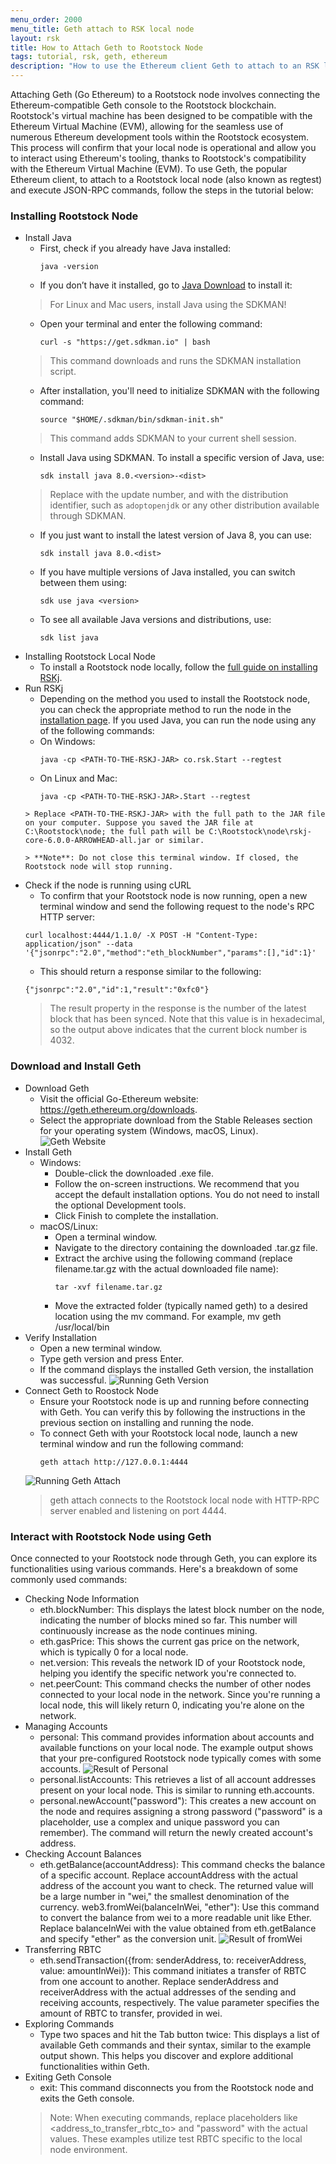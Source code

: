 ```yaml
---
menu_order: 2000
menu_title: Geth attach to RSK local node
layout: rsk
title: How to Attach Geth to Rootstock Node
tags: tutorial, rsk, geth, ethereum
description: "How to use the Ethereum client Geth to attach to an RSK local node (regtest) and run JSON-RPC commands."
---
```


Attaching Geth (Go Ethereum) to a Rootstock node involves connecting the Ethereum-compatible Geth console to the Rootstock blockchain. Rootstock's virtual machine has been designed to be compatible with the Ethereum Virtual Machine (EVM), allowing for the seamless use of numerous Ethereum development tools within the Rootstock ecosystem. 
This process will confirm that your local node is operational and allow you to interact using Ethereum's tooling, thanks to Rootstock's compatibility with the Ethereum Virtual Machine (EVM). To use Geth, the popular Ethereum client, to attach to a Rootstock local node (also known as regtest) and execute JSON-RPC commands, follow the steps in the tutorial below:

### Installing Rootstock Node
[](#top "collapsible")
-  Install Java
    - First, check if you already have Java installed:
      ```
      java -version
      ```
    - If you don’t have it installed, go to [Java Download](https://www.java.com/en/download/) to install it:
    > For Linux and Mac users, install Java using the SDKMAN! 
    - Open your terminal and enter the following command:
      ```
      curl -s "https://get.sdkman.io" | bash
      ```
    > This command downloads and runs the SDKMAN installation script.
    - After installation, you'll need to initialize SDKMAN with the following command:
      ```
      source "$HOME/.sdkman/bin/sdkman-init.sh"
      ```
    > This command adds SDKMAN to your current shell session.
    - Install Java using SDKMAN. To install a specific version of Java, use:
      ```
      sdk install java 8.0.<version>-<dist>
      ```
    > Replace <version> with the update number, and <dist> with the distribution identifier, such as `adoptopenjdk` or any other distribution available through SDKMAN.
    - If you just want to install the latest version of Java 8, you can use:
      ```
      sdk install java 8.0.<dist>
      ```
    - If you have multiple versions of Java installed, you can switch between them using:
      ```
      sdk use java <version>
      ```
    - To see all available Java versions and distributions, use:
      ```
      sdk list java
      ```
- Installing Rootstock Local Node
  - To install a Rootstock node locally, follow the [full guide on installing RSKj](/rsk/node/install/).
- Run RSKj
  - Depending on the method you used to install the Rootstock node, you can check the appropriate method to run the node in the [installation page](/rsk/node/install/). If you used Java, you can run the node using any of the following commands:
  - On Windows:
    ```
    java -cp <PATH-TO-THE-RSKJ-JAR> co.rsk.Start --regtest
    ```
  - On Linux and Mac:
    ```
    java -cp <PATH-TO-THE-RSKJ-JAR>.Start --regtest
  ```
  > Replace <PATH-TO-THE-RSKJ-JAR> with the full path to the JAR file on your computer. Suppose you saved the JAR file at C:\Rootstock\node; the full path will be C:\Rootstock\node\rskj-core-6.0.0-ARROWHEAD-all.jar or similar.

  > **Note**: Do not close this terminal window. If closed, the Rootstock node will stop running.
-  Check if the node is running using cURL
    - To confirm that your Rootstock node is now running, open a new terminal window and send the following request to the node's RPC HTTP server:
    ```
    curl localhost:4444/1.1.0/ -X POST -H "Content-Type: application/json" --data '{"jsonrpc":"2.0","method":"eth_blockNumber","params":[],"id":1}'
    ```
    - This should return a response similar to the following:
    ```
    {"jsonrpc":"2.0","id":1,"result":"0xfc0"}
    ```
    >
    > The result property in the response is the number of the latest block that has been synced. Note that this value is in hexadecimal, so the output above indicates that the current block number is 4032.

### Download and Install Geth
[](#top "collapsible")
- Download Geth
  - Visit the official Go-Ethereum website: https://geth.ethereum.org/downloads.
  - Select the appropriate download from the Stable Releases section for your operating system (Windows, macOS, Linux).
    ![Geth Website](/assets/img/kb/port-eth-dapp/geth-interface.png)
- Install Geth
  - Windows:
    - Double-click the downloaded .exe file.
    - Follow the on-screen instructions. We recommend that you accept the default installation options. You do not need to install the optional Development tools.
    - Click Finish to complete the installation.
  - macOS/Linux:
    - Open a terminal window.
    - Navigate to the directory containing the downloaded .tar.gz file.
    - Extract the archive using the following command (replace filename.tar.gz with the actual downloaded file name):
      ```
      tar -xvf filename.tar.gz
      ```
    - Move the extracted folder (typically named geth) to a desired location using the mv command. For example,  mv geth /usr/local/bin
- Verify Installation
  - Open a new terminal window.
  - Type geth version and press Enter.
  - If the command displays the installed Geth version, the installation was successful.
    ![Running Geth Version](/assets/img/kb/port-eth-dapp/running-geth-version.png)
- Connect Geth to Roostock Node
  - Ensure your Rootstock node is up and running before connecting with Geth. You can verify this by following the instructions in the previous section on installing and running the node.
  - To connect Geth with your Rootstock local node, launch a new terminal window and run the following command:
    ```
    geth attach http://127.0.0.1:4444
    ```
  ![Running Geth Attach](/assets/img/kb/port-eth-dapp/running-geth-attach.png)
  > geth attach connects to the Rootstock local node with HTTP-RPC server enabled and listening on port 4444.


### Interact with Rootstock Node using Geth
Once connected to your Rootstock node through Geth, you can explore its functionalities using various commands. Here's a breakdown of some commonly used commands:
[](#top "collapsible")
- Checking Node Information
  - eth.blockNumber: This displays the latest block number on the node, indicating the number of blocks mined so far. This number will continuously increase as the node continues mining.
  - eth.gasPrice: This shows the current gas price on the network, which is typically 0 for a local node.
  - net.version: This reveals the network ID of your Rootstock node, helping you identify the specific network you're connected to.
  - net.peerCount: This command checks the number of other nodes connected to your local node in the network. Since you're running a local node, this will likely return 0, indicating you're alone on the network.
- Managing Accounts
  - personal: This command provides information about accounts and available functions on your local node. The example output shows that your pre-configured Rootstock node typically comes with some accounts.
  ![Result of Personal](/assets/img/kb/port-eth-dapp/result-of-personal.png)
  - personal.listAccounts: This retrieves a list of all account addresses present on your local node. This is similar to running eth.accounts.
  - personal.newAccount("password"): This creates a new account on the node and requires assigning a strong password ("password" is a placeholder, use a complex and unique password you can remember). The command will return the newly created account's address.
- Checking Account Balances
  - eth.getBalance(accountAddress): This command checks the balance of a specific account. Replace accountAddress with the actual address of the account you want to check. The returned value will be a large number in "wei," the smallest denomination of the currency.
  web3.fromWei(balanceInWei, "ether"): Use this command to convert the balance from wei to a more readable unit like Ether. Replace balanceInWei with the value obtained from eth.getBalance and specify "ether" as the conversion unit.
  ![Result of fromWei](/assets/img/kb/port-eth-dapp/getBalance-fromWei.png)
- Transferring RBTC
  - eth.sendTransaction({from: senderAddress, to: receiverAddress, value: amountInWei}): This command initiates a transfer of RBTC from one account to another. Replace senderAddress and receiverAddress with the actual addresses of the sending and receiving accounts, respectively. The value parameter specifies the amount of RBTC to transfer, provided in wei.
- Exploring Commands
  - Type two spaces and hit the Tab button twice: This displays a list of available Geth commands and their syntax, similar to the example output shown. This helps you discover and explore additional functionalities within Geth.
- Exiting Geth Console
  - exit: This command disconnects you from the Rootstock node and exits the Geth console.
  > Note: When executing commands, replace placeholders like <address_to_transfer_rbtc_to> and "password" with the actual values. These examples utilize test RBTC specific to the local node environment.
